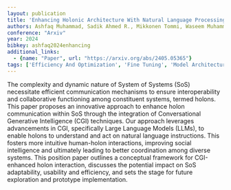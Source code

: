 ```yaml
---
layout: publication
title: 'Enhancing Holonic Architecture With Natural Language Processing For System Of Systems'
authors: Ashfaq Muhammad, Sadik Ahmed R., Mikkonen Tommi, Waseem Muhammad, Akitalo Niko M
conference: "Arxiv"
year: 2024
bibkey: ashfaq2024enhancing
additional_links:
  - {name: "Paper", url: "https://arxiv.org/abs/2405.05365"}
tags: ['Efficiency And Optimization', 'Fine Tuning', 'Model Architecture', 'RAG', 'Tools']
---
```

The complexity and dynamic nature of System of Systems (SoS) necessitate
efficient communication mechanisms to ensure interoperability and collaborative
functioning among constituent systems, termed holons. This paper proposes an
innovative approach to enhance holon communication within SoS through the
integration of Conversational Generative Intelligence (CGI) techniques. Our
approach leverages advancements in CGI, specifically Large Language Models
(LLMs), to enable holons to understand and act on natural language
instructions. This fosters more intuitive human-holon interactions, improving
social intelligence and ultimately leading to better coordination among diverse
systems. This position paper outlines a conceptual framework for CGI-enhanced
holon interaction, discusses the potential impact on SoS adaptability,
usability and efficiency, and sets the stage for future exploration and
prototype implementation.
